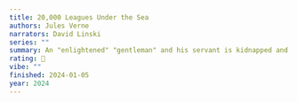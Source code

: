 ```yaml
---
title: 20,000 Leagues Under the Sea
authors: Jules Verne
narrators: David Linski
series: ""
summary: An "enlightened" "gentleman" and his servant is kidnapped and taken on an undersea adventure by a recluse submarine captain.
rating: 🫳
vibe: ""
finished: 2024-01-05
year: 2024
---
```


